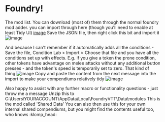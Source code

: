 # Foundry!
The mod list. You can download (most of) them through the normal foundry mod adder. you can import through here (though you'll need to enable at least Tidy UI)
[image](https://user-images.githubusercontent.com/40343141/114583234-4ce53e00-9c79-11eb-9ca3-6f9ddcb66aef.png)
Save the JSON file, then right click this bit and import it
![image](https://user-images.githubusercontent.com/40343141/114583278-5a022d00-9c79-11eb-811c-87c81c81e4c4.png)

And because I can't remember if it automatically adds all the conditions - Save the file, Condition Lab > Import > Choose that file and you have all the conditions set up with effects. E.g. If you give a token the prone condition, other tokens have advantage on melee attacks without any additional button presses - and the token's speed is temporarily set to zero. That kind of thing
![image](https://user-images.githubusercontent.com/40343141/114583322-62f2fe80-9c79-11eb-980a-5df6c693e5c9.png)
Copy and paste the content from the next message into the import to make your compendiums relatively tidy
![image](https://user-images.githubusercontent.com/40343141/114583359-6be3d000-9c79-11eb-8760-426c60b5c7d9.png)

Also happy to assist with any further macro or functionality questions - just throw me a message
Unzip this to C:\Users\YOURACCOUNT\AppData\Local\FoundryVTT\Data\modules
This is the mod called 'Shared Data' You can also then use this for your own internal shared compendiums, but you might find the contents useful too, who knows :klomp_head:
